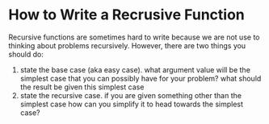 # How to Write a Recrusive Function

Recursive functions are sometimes hard to write because we are not use to thinking about problems recursively.  However, there are two things you should do:

1. state the base case (aka easy case).  what argument value will be the simplest case that you can possibly have for your problem?  what should the result be given this simplest case
1. state the recursive case.  if you are given something other than the simplest case how can you simplify it to head towards the simplest case?




